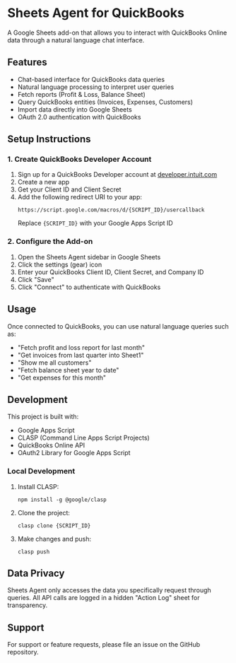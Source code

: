 # Sheets Agent for QuickBooks

A Google Sheets add-on that allows you to interact with QuickBooks Online data through a natural language chat interface.

## Features

- Chat-based interface for QuickBooks data queries
- Natural language processing to interpret user queries
- Fetch reports (Profit & Loss, Balance Sheet)
- Query QuickBooks entities (Invoices, Expenses, Customers)
- Import data directly into Google Sheets
- OAuth 2.0 authentication with QuickBooks

## Setup Instructions

### 1. Create QuickBooks Developer Account

1. Sign up for a QuickBooks Developer account at [developer.intuit.com](https://developer.intuit.com/)
2. Create a new app
3. Get your Client ID and Client Secret
4. Add the following redirect URI to your app:
   ```
   https://script.google.com/macros/d/{SCRIPT_ID}/usercallback
   ```
   Replace `{SCRIPT_ID}` with your Google Apps Script ID

### 2. Configure the Add-on

1. Open the Sheets Agent sidebar in Google Sheets
2. Click the settings (gear) icon
3. Enter your QuickBooks Client ID, Client Secret, and Company ID
4. Click "Save"
5. Click "Connect" to authenticate with QuickBooks

## Usage

Once connected to QuickBooks, you can use natural language queries such as:

- "Fetch profit and loss report for last month"
- "Get invoices from last quarter into Sheet1"
- "Show me all customers"
- "Fetch balance sheet year to date"
- "Get expenses for this month"

## Development

This project is built with:

- Google Apps Script
- CLASP (Command Line Apps Script Projects)
- QuickBooks Online API
- OAuth2 Library for Google Apps Script

### Local Development

1. Install CLASP:
   ```
   npm install -g @google/clasp
   ```

2. Clone the project:
   ```
   clasp clone {SCRIPT_ID}
   ```

3. Make changes and push:
   ```
   clasp push
   ```

## Data Privacy

Sheets Agent only accesses the data you specifically request through queries. All API calls are logged in a hidden "Action Log" sheet for transparency.

## Support

For support or feature requests, please file an issue on the GitHub repository. 